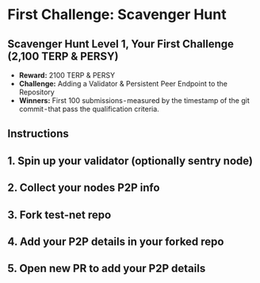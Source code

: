 # First Challenge: Scavenger Hunt
## Scavenger Hunt Level 1, Your First Challenge (2,100 TERP & PERSY)
- **Reward:** 2100 TERP & PERSY
- **Challenge:** Adding a Validator & Persistent Peer Endpoint to the Repository
- **Winners:** First 100 submissions - measured by the timestamp of the git commit - that pass the qualification criteria.

## Instructions

## 1. Spin up your validator (optionally sentry node)

## 2. Collect your nodes P2P info 

## 3. Fork test-net repo

## 4. Add your P2P details in your forked repo

## 5. Open new PR to add your P2P details 